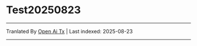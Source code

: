 # Test20250823

---

Tranlated By [Open Ai Tx](https://github.com/OpenAiTx/OpenAiTx) | Last indexed: 2025-08-23

---
